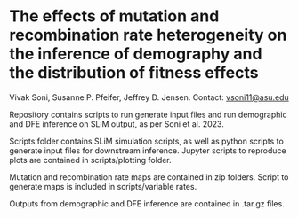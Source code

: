 # The effects of mutation and recombination rate heterogeneity on the inference of demography and the distribution of fitness effects
Vivak Soni, Susanne P. Pfeifer, Jeffrey D. Jensen.
Contact: vsoni11@asu.edu

Repository contains scripts to run generate input files and run demographic and DFE inference on SLiM output, as per Soni et al. 2023.

Scripts folder contains SLiM simulation scripts, as well as python scripts to generate input files for downstream inference. Jupyter scripts to reproduce plots are contained in scripts/plotting folder.

Mutation and recombination rate maps are contained in zip folders. Script to generate maps is included in scripts/variable rates.

Outputs from demographic and DFE inference are contained in .tar.gz files.

